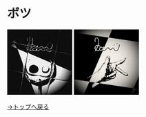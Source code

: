 # ボツ

<img src="github2_.png" width="30%"> <img src="github3_.png" width="30%">

[→トップへ戻る](README.md)
